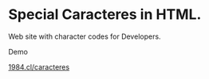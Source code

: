 Special Caracteres in HTML.
==========

Web site with character codes for Developers.

Demo

<a href="http://1984.cl/caracteres">1984.cl/caracteres</a>
